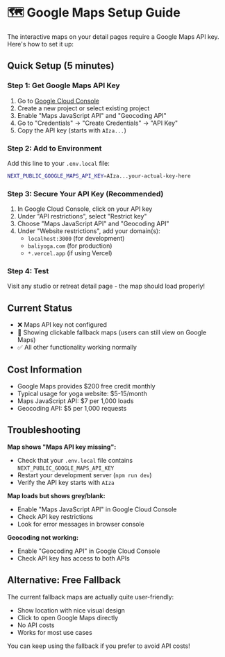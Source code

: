 # 🗺️ Google Maps Setup Guide

The interactive maps on your detail pages require a Google Maps API key. Here's how to set it up:

## Quick Setup (5 minutes)

### Step 1: Get Google Maps API Key
1. Go to [Google Cloud Console](https://console.cloud.google.com/)
2. Create a new project or select existing project
3. Enable "Maps JavaScript API" and "Geocoding API"
4. Go to "Credentials" → "Create Credentials" → "API Key"
5. Copy the API key (starts with `AIza...`)

### Step 2: Add to Environment
Add this line to your `.env.local` file:
```bash
NEXT_PUBLIC_GOOGLE_MAPS_API_KEY=AIza...your-actual-key-here
```

### Step 3: Secure Your API Key (Recommended)
1. In Google Cloud Console, click on your API key
2. Under "API restrictions", select "Restrict key"
3. Choose "Maps JavaScript API" and "Geocoding API"
4. Under "Website restrictions", add your domain(s):
   - `localhost:3000` (for development)
   - `baliyoga.com` (for production)
   - `*.vercel.app` (if using Vercel)

### Step 4: Test
Visit any studio or retreat detail page - the map should load properly!

## Current Status
- ❌ Maps API key not configured
- 📍 Showing clickable fallback maps (users can still view on Google Maps)
- ✅ All other functionality working normally

## Cost Information
- Google Maps provides $200 free credit monthly
- Typical usage for yoga website: $5-15/month
- Maps JavaScript API: $7 per 1,000 loads
- Geocoding API: $5 per 1,000 requests

## Troubleshooting

**Map shows "Maps API key missing":**
- Check that your `.env.local` file contains `NEXT_PUBLIC_GOOGLE_MAPS_API_KEY`
- Restart your development server (`npm run dev`)
- Verify the API key starts with `AIza`

**Map loads but shows grey/blank:**
- Enable "Maps JavaScript API" in Google Cloud Console
- Check API key restrictions
- Look for error messages in browser console

**Geocoding not working:**
- Enable "Geocoding API" in Google Cloud Console
- Check API key has access to both APIs

## Alternative: Free Fallback
The current fallback maps are actually quite user-friendly:
- Show location with nice visual design
- Click to open Google Maps directly
- No API costs
- Works for most use cases

You can keep using the fallback if you prefer to avoid API costs!